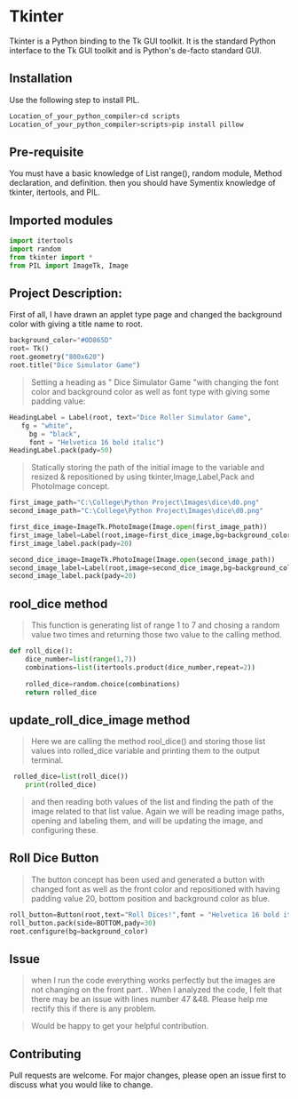 # Tkinter

Tkinter is a Python binding to the Tk GUI toolkit. It is the standard Python interface to the Tk GUI toolkit and is Python's de-facto standard GUI.

## Installation

Use the following step to install PIL.

```bash
Location_of_your_python_compiler>cd scripts
Location_of_your_python_compiler>scripts>pip install pillow
```

## Pre-requisite
You must have a basic knowledge of 
List 
range(), 
random module, 
Method declaration, and definition.
then you should have Symentix knowledge of tkinter, itertools, and PIL.

## Imported modules
```python
import itertools
import random
from tkinter import *
from PIL import ImageTk, Image
```

## Project Description:
First of all, I have drawn an applet type page and changed the background color with giving a title name to root. 
```python
background_color="#0D865D"
root= Tk()
root.geometry("800x620")
root.title("Dice Simulator Game")
```

>Setting a heading as " Dice Simulator Game "with changing the font color and background color as well as font type with giving some padding value:
```python
HeadingLabel = Label(root, text="Dice Roller Simulator Game",
   fg = "white",
     bg = "black",
     font = "Helvetica 16 bold italic")
HeadingLabel.pack(pady=50)
```

>Statically storing the path of the initial image to the variable and resized & repositioned by using tkinter,Image,Label,Pack and PhotoImage concept.

```python
first_image_path="C:\College\Python Project\Images\dice\d0.png"
second_image_path="C:\College\Python Project\Images\dice\d0.png"

first_dice_image=ImageTk.PhotoImage(Image.open(first_image_path))
first_image_label=Label(root,image=first_dice_image,bg=background_color,height=100 ,width=100)
first_image_label.pack(pady=20)

second_dice_image=ImageTk.PhotoImage(Image.open(second_image_path))
second_image_label=Label(root,image=second_dice_image,bg=background_color,height=100,width=100)
second_image_label.pack(pady=20)
```




## rool_dice method
>This function is generating list of range 1 to 7 and chosing a random value two times and returning those two value to the calling method.
```python
def roll_dice():
    dice_number=list(range(1,7))
    combinations=list(itertools.product(dice_number,repeat=2))
    
    rolled_dice=random.choice(combinations)
    return rolled_dice
```

## update_roll_dice_image method
>Here we are calling the method rool_dice() and storing those list values into rolled_dice variable and printing them to the output terminal.
```python
 rolled_dice=list(roll_dice())
    print(rolled_dice)
```
>and then reading both values of the list and finding the path of the image related to that list value. Again we will be reading image paths, opening and labeling them, and will be updating the image, and configuring these.

## Roll Dice Button
>The button concept has been used and generated a button with changed font as well as the front color and repositioned with having padding value 20, bottom position and background color as blue.
```python
roll_button=Button(root,text="Roll Dices!",font = "Helvetica 16 bold italic",fg="blue",command=update_roll_dice_image)
roll_button.pack(side=BOTTOM,pady=30)
root.configure(bg=background_color) 
```

## Issue
>when I run the code everything works perfectly but the images are not changing on the front part.
.
When I analyzed the code, I felt that there may be an issue with lines number 47 &48. Please help me rectify this if there is any problem.

>Would be happy to get your helpful contribution.



## Contributing
Pull requests are welcome. For major changes, please open an issue first to discuss what you would like to change.


